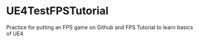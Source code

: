 # UE4TestFPSTutorial
Practice for putting an FPS game on Github and FPS Tutorial to learn basics of UE4
